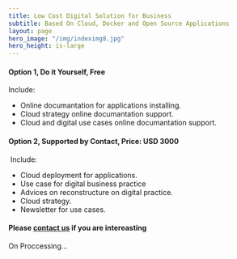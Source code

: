```yaml
---
title: Low Cost Digital Solution for Business
subtitle: Based On Cloud, Docker and Open Source Applications
layout: page
hero_image: "/img/indeximg8.jpg"
hero_height: is-large
---
```



#### Option 1, Do it Yourself, Free

Include:

- Online documantation for applications installing.
- Cloud strategy online documantation support.
- Cloud and digital use cases online documantation support.

#### Option 2, Supported by Contact, Price: USD 3000
​
Include:

- Cloud deployment for applications.
- Use case for digital business practice
- Advices on reconstructure on digital practice.
- Cloud strategy.
- Newsletter for use cases.

#### Please [contact us](/contact/) if you are intereasting

On Proccessing...

